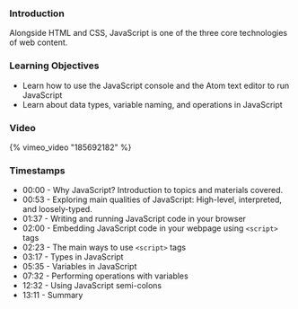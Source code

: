 ### Introduction

Alongside HTML and CSS, JavaScript is one of the three core technologies of web content.

### Learning Objectives

* Learn how to use the JavaScript console and the Atom text editor to run JavaScript
* Learn about data types, variable naming, and operations in JavaScript

### Video

{% vimeo_video "185692182" %}

### Timestamps

* 00:00 - Why JavaScript? Introduction to topics and materials covered.
* 00:53 - Exploring main qualities of JavaScript: High-level, interpreted, and loosely-typed.
* 01:37 - Writing and running JavaScript code in your browser
* 02:00 - Embedding JavaScript code in your webpage using `<script>` tags
* 02:23 - The main ways to use `<script>` tags
* 03:17 - Types in JavaScript
* 05:35 - Variables in JavaScript
* 07:32 - Performing operations with variables
* 12:32 - Using JavaScript semi-colons
* 13:11 - Summary
